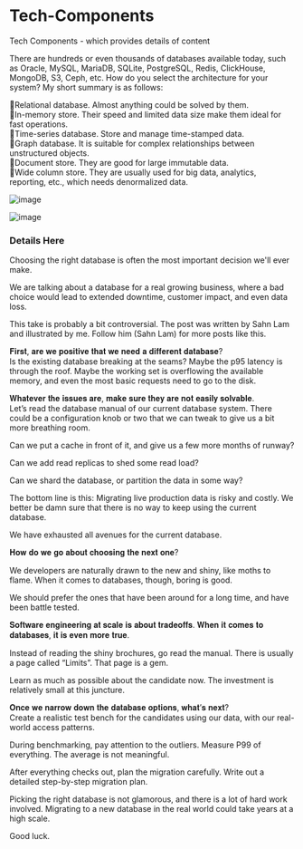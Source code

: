 # Tech-Components
Tech Components - which provides details of content

There are hundreds or even thousands of databases available today, such as Oracle, MySQL, MariaDB, SQLite, PostgreSQL, Redis, ClickHouse, MongoDB, S3, Ceph, etc. How do you select the architecture for your system? My short summary is as follows:

🔹Relational database. Almost anything could be solved by them. <br>
🔹In-memory store. Their speed and limited data size make them ideal for fast operations. <br>
🔹Time-series database. Store and manage time-stamped data. <br>
🔹Graph database. It is suitable for complex relationships between unstructured objects. <br>
🔹Document store. They are good for large immutable data. <br>
🔹Wide column store. They are usually used for big data, analytics, reporting, etc., which needs denormalized data. <br>

![image](https://user-images.githubusercontent.com/115500959/206843455-1af5eb6f-8172-4f55-b5ee-3c0a947ae351.png)

![image](https://user-images.githubusercontent.com/115500959/195163365-c5840b3e-0710-4600-947f-429fb72e20dd.png)

### Details Here

Choosing the right database is often the most important decision we'll ever make. <br>

We are talking about a database for a real growing business, where a bad choice would lead to extended downtime, customer impact, and even data loss.<br>

This take is probably a bit controversial. The post was written by Sahn Lam and illustrated by me. Follow him (Sahn Lam) for more posts like this.<br>

𝐅𝐢𝐫𝐬𝐭, 𝐚𝐫𝐞 𝐰𝐞 𝐩𝐨𝐬𝐢𝐭𝐢𝐯𝐞 𝐭𝐡𝐚𝐭 𝐰𝐞 𝐧𝐞𝐞𝐝 𝐚 𝐝𝐢𝐟𝐟𝐞𝐫𝐞𝐧𝐭 𝐝𝐚𝐭𝐚𝐛𝐚𝐬𝐞?<br>
Is the existing database breaking at the seams? Maybe the p95 latency is through the roof. 
Maybe the working set is overflowing the available memory, and even the most basic requests need to go to the disk.<br>

𝐖𝐡𝐚𝐭𝐞𝐯𝐞𝐫 𝐭𝐡𝐞 𝐢𝐬𝐬𝐮𝐞𝐬 𝐚𝐫𝐞, 𝐦𝐚𝐤𝐞 𝐬𝐮𝐫𝐞 𝐭𝐡𝐞𝐲 𝐚𝐫𝐞 𝐧𝐨𝐭 𝐞𝐚𝐬𝐢𝐥𝐲 𝐬𝐨𝐥𝐯𝐚𝐛𝐥𝐞.<br>
Let’s read the database manual of our current database system. There could be a configuration knob or two that we can tweak to give us a bit more breathing room.<br>

Can we put a cache in front of it, and give us a few more months of runway?<br>

Can we add read replicas to shed some read load?<br>

Can we shard the database, or partition the data in some way?<br>

The bottom line is this: Migrating live production data is risky and costly. We better be damn sure that there is no way to keep using the current database.<br>

We have exhausted all avenues for the current database. <br>

𝐇𝐨𝐰 𝐝𝐨 𝐰𝐞 𝐠𝐨 𝐚𝐛𝐨𝐮𝐭 𝐜𝐡𝐨𝐨𝐬𝐢𝐧𝐠 𝐭𝐡𝐞 𝐧𝐞𝐱𝐭 𝐨𝐧𝐞?<br>

We developers are naturally drawn to the new and shiny, like moths to flame. When it comes to databases, though, boring is good.<br>

We should prefer the ones that have been around for a long time, and have been battle tested. <br>

𝐒𝐨𝐟𝐭𝐰𝐚𝐫𝐞 𝐞𝐧𝐠𝐢𝐧𝐞𝐞𝐫𝐢𝐧𝐠 𝐚𝐭 𝐬𝐜𝐚𝐥𝐞 𝐢𝐬 𝐚𝐛𝐨𝐮𝐭 𝐭𝐫𝐚𝐝𝐞𝐨𝐟𝐟𝐬. 𝐖𝐡𝐞𝐧 𝐢𝐭 𝐜𝐨𝐦𝐞𝐬 𝐭𝐨 𝐝𝐚𝐭𝐚𝐛𝐚𝐬𝐞𝐬, 𝐢𝐭 𝐢𝐬 𝐞𝐯𝐞𝐧 𝐦𝐨𝐫𝐞 𝐭𝐫𝐮𝐞.<br>

Instead of reading the shiny brochures, go read the manual. There is usually a page called “Limits”. That page is a gem.<br>

Learn as much as possible about the candidate now. The investment is relatively small at this juncture.<br>

𝐎𝐧𝐜𝐞 𝐰𝐞 𝐧𝐚𝐫𝐫𝐨𝐰 𝐝𝐨𝐰𝐧 𝐭𝐡𝐞 𝐝𝐚𝐭𝐚𝐛𝐚𝐬𝐞 𝐨𝐩𝐭𝐢𝐨𝐧𝐬, 𝐰𝐡𝐚𝐭’𝐬 𝐧𝐞𝐱𝐭?<br>
Create a realistic test bench for the candidates using our data, with our real-world access patterns.<br>

During benchmarking, pay attention to the outliers. Measure P99 of everything. The average is not meaningful.<br>

After everything checks out, plan the migration carefully. Write out a detailed step-by-step migration plan.<br>

Picking the right database is not glamorous, and there is a lot of hard work involved. Migrating to a new database in the real world could take years at a high scale.<br>

Good luck.
